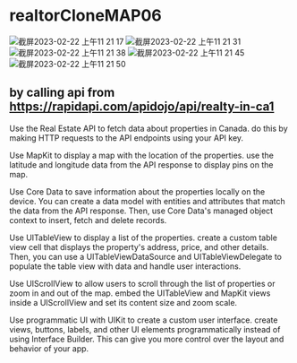 # realtorCloneMAP06

![截屏2023-02-22 上午11 21 17](https://user-images.githubusercontent.com/71362622/220689929-87a33778-a86d-4269-900d-7bc08b483225.png)
![截屏2023-02-22 上午11 21 31](https://user-images.githubusercontent.com/71362622/220689970-b843b529-6fad-42cd-989f-25228e3e0854.png)
![截屏2023-02-22 上午11 21 38](https://user-images.githubusercontent.com/71362622/220689975-569f0ec5-ef96-4d7d-b42d-4968921e3939.png)
![截屏2023-02-22 上午11 21 45](https://user-images.githubusercontent.com/71362622/220689979-2ecd3547-0019-4cad-ac27-a12314478206.png)
![截屏2023-02-22 上午11 21 50](https://user-images.githubusercontent.com/71362622/220689982-76baa1ce-2131-48c4-a43d-78fdef184b69.png)


## by calling api from https://rapidapi.com/apidojo/api/realty-in-ca1

Use the Real Estate API to fetch data about properties in Canada. do this by making HTTP requests to the API endpoints using your API key.

Use MapKit to display a map with the location of the properties. use the latitude and longitude data from the API response to display pins on the map.

Use Core Data to save information about the properties locally on the device. You can create a data model with entities and attributes that match the data from the API response. Then, use Core Data's managed object context to insert, fetch and delete records.

Use UITableView to display a list of the properties. create a custom table view cell that displays the property's address, price, and other details. Then, you can use a UITableViewDataSource and UITableViewDelegate to populate the table view with data and handle user interactions.

Use UIScrollView to allow users to scroll through the list of properties or zoom in and out of the map. embed the UITableView and MapKit views inside a UIScrollView and set its content size and zoom scale.

Use programmatic UI with UIKit to create a custom user interface. create views, buttons, labels, and other UI elements programmatically instead of using Interface Builder. This can give you more control over the layout and behavior of your app.
